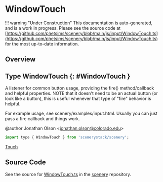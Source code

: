 # WindowTouch

!!! warning "Under Construction"
    This documentation is auto-generated, and is a work in progress. Please see the source code at
    [https://github.com/phetsims/scenery/blob/main/js/input/WindowTouch.ts](https://github.com/phetsims/scenery/blob/main/js/input/WindowTouch.ts) for the most up-to-date information.

## Overview



## Type WindowTouch {: #WindowTouch }


A listener for common button usage, providing the fire() method/callback and helpful properties. NOTE that it doesn't
need to be an actual button (or look like a button), this is useful whenever that type of "fire" behavior is helpful.

For example usage, see scenery/examples/input.html. Usually you can just pass a fire callback and things work.

@author Jonathan Olson &lt;jonathan.olson@colorado.edu&gt;

```js
import type { WindowTouch } from 'scenerystack/scenery';
```


[Touch](../scenery/Touch.md)



## Source Code

See the source for [WindowTouch.ts](https://github.com/phetsims/scenery/blob/main/js/input/WindowTouch.ts) in the [scenery](https://github.com/phetsims/scenery) repository.
